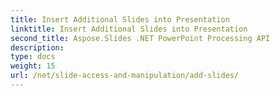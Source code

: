 ```yaml
---
title: Insert Additional Slides into Presentation
linktitle: Insert Additional Slides into Presentation
second_title: Aspose.Slides .NET PowerPoint Processing API
description: 
type: docs
weight: 15
url: /net/slide-access-and-manipulation/add-slides/
---
```

